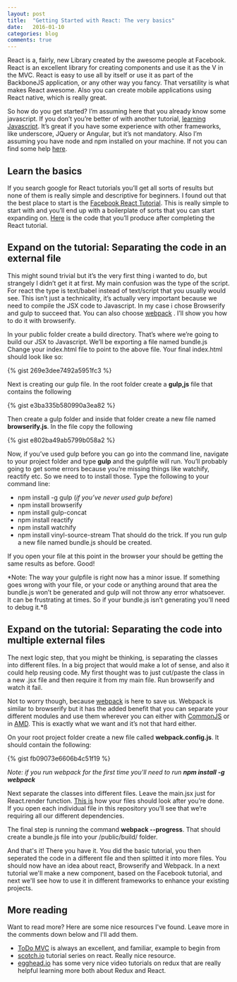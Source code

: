 ```yaml
---
layout: post
title:  "Getting Started with React: The very basics"
date:   2016-01-10
categories: blog
comments: true
---
```

React is a, fairly, new Library created by the awesome people at Facebook. React is an excellent library for creating components and use it as the V in the MVC. React is easy to use all by itself or use it as part of the BackboneJS application, or any other way you fancy. That versatility is what makes React awesome. Also you can create mobile applications using React native, which is really great.

So how do you get started? I’m assuming here that you already know some javascript. If you don’t you’re better of with another tutorial, [learning Javascript](https://www.codecademy.com/learn/javascript). It’s great if you have some experience with other frameworks, like underscore, JQuery or Angular, but it’s not mandatory. Also I’m assuming you have node and npm installed on your machine. If not you can find some help [here](https://docs.npmjs.com/getting-started/installing-node).

## Learn the basics
If you search google for React tutorials you’ll get all sorts of results but none of them is really simple and descriptive for beginners. I found out that the best place to start is the [Facebook React Tutorial](https://facebook.github.io/react/docs/tutorial.html). This is really simple to start with and you’ll end up with a boilerplate of sorts that you can start expanding on. [Here](https://github.com/reactjs/react-tutorial) is the code that you’ll produce after completing the React tutorial.

## Expand on the tutorial: Separating the code in an external file
This might sound trivial but it’s the very first thing i wanted to do, but strangely I didn’t get it at first. My main confusion was the type of the script. For react the type is text/babel instead of text/script that you usually would see. This isn’t just a technicality, it’s actually very important because we need to compile the JSX code to Javascript. In my case i chose Browserify and gulp to succeed that. You can also choose [webpack](https://webpack.github.io/) . I’ll show you how to do it with browserify.

In your public folder create a build directory. That’s where we’re going to build our JSX to Javascript. We’ll be exporting a file named bundle.js
Change your index.html file to point to the above file. Your final index.html should look like so:

{% gist 269e3dee7492a5951fc3 %}

Next is creating our gulp file. In the root folder create a **gulp,js** file that contains the following

{% gist e3ba335b580990a3ea82 %}

Then create a gulp folder and inside that folder create a new file named **browserify.js**. In the file copy the following

{% gist e802ba49ab5799b058a2 %}

Now, if you’ve used gulp before you can go into the command line, navigate to your project folder and type **gulp** and the gulpfile will run. You’ll probably going to get some errors because you’re missing things like watchify, reactify etc. So we need to to install those.
Type the following to your command line:

* npm install -g gulp (*if you’ve never used gulp before*)
* npm install browserify
* npm install gulp-concat
* npm install reactify
* npm install watchify
* npm install vinyl-source-stream
That should do the trick. If you run gulp a new file named bundle.js should be created.

If you open your file at this point in the browser your should be getting the same results as before. Good!

*Note: The way your gulpfile is right now has a minor issue. If something goes wrong with your file, or your code or anything around that area the bundle.js won’t be generated and gulp will not throw any error whatsoever. It can be frustrating at times. So if your bundle.js isn’t generating you’ll need to debug it.*ß

## Expand on the tutorial: Separating the code into multiple external files
The next logic step, that you might be thinking, is separating the classes into different files. In a big project that would make a lot of sense, and also it could help reusing code. My first thought was to just cut/paste the class in a new .jsx file and then require it from my main file. Run browserify and watch it fail.

Not to worry though, because [webpack](https://webpack.github.io/)  is here to save us. Webpack is similar to browserify but it has the added benefit that you can separate your different modules and use them wherever you can either with [CommonJS](http://requirejs.org/docs/commonjs.html) or in [AMD](http://requirejs.org/docs/whyamd.html). This is exactly what we want and it’s not that hard either.

On your root project folder create a new file called **webpack.config.js**. It should contain the following:

{% gist fb09073e6606b4c51f19 %}

_Note: if you run webpack for the first time you'll need to run **npm install -g webpack**_

Next separate the classes into different files. Leave the main.jsx just for React.render function. [This is](https://github.com/dreyescat/react-tutorial-webpack/tree/master/src) how your files should look after you’re done. If you open each individual file in this repository you’ll see that we’re requiring all our different dependencies.

The final step is running the command **webpack --progress**. That should create a bundle.js file into your /public/build/ folder.

And that's it! There you have it. You did the basic tutorial, you then seperated the code in a different file and then splitted it into more files. You should now have an idea about react, Browserify and Webpack. In a next tutorial we'll make a new component, based on the Facebook tutorial, and next we'll see how to use it in different frameworks to enhance your existing projects.

## More reading
Want to read more? Here are some nice resources I've found. Leave more in the comments down below and I'll add them.

* [ToDo MVC](https://github.com/tastejs/todomvc/tree/gh-pages/examples/react) is always an excellent, and familiar, example to begin from
* [scotch.io](https://scotch.io/tutorials/learning-react-getting-started-and-concepts) tutorial series on react. Really nice resource.
* [egghead.io](https://egghead.io/series/getting-started-with-redux) has some very nice video tutorials on redux that are really helpful learning more both about Redux and React.

